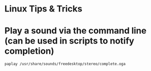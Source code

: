 # Linux Tips &amp; Tricks

# Play a sound via the command line (can be used in scripts to notify completion)
`paplay /usr/share/sounds/freedesktop/stereo/complete.oga`

